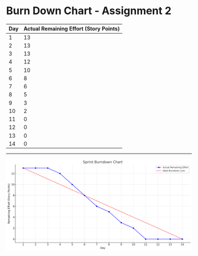 
# Burn Down Chart - Assignment 2


| Day  | Actual Remaining Effort (Story Points) |
|------|--------------------------------------|
| 1    |13                                    |
| 2    |13                                    |
| 3    |13                                    |
| 4    |12                                    |
| 5    |10                                    |
| 6    |8                                     |
| 7    |6                                     |
| 8    |5                                     |
| 9    |3                                     |
| 10   |2                                     |
| 11   |0                                     |
| 12   |0                                     |
| 13   |0                                     |
| 14   |0                                     |
---

![Sprint Burndown Chart](https://github.com/haguragen/spm_p1/blob/main/output.png)



